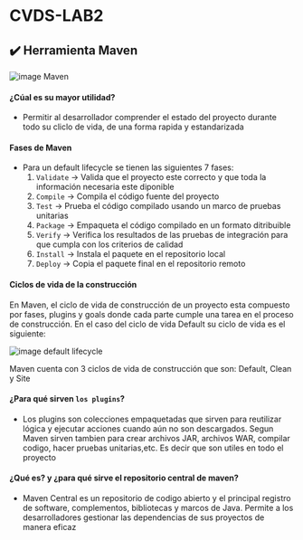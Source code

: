 # CVDS-LAB2



## :heavy_check_mark: Herramienta Maven

![image Maven](https://github.com/user-attachments/assets/76a37497-d974-4532-b6a9-420062606292)

#### ¿Cúal es su mayor utilidad?
- Permitir al desarrollador comprender el estado del proyecto durante todo su cliclo de vida, de una forma rapida y estandarizada

#### Fases de Maven
- Para un default lifecycle se tienen las siguientes 7 fases:
  1. `Validate` -> Valida que el proyecto este correcto y que toda la información necesaria este diponible
  2. `Compile` -> Compila el código fuente del proyecto
  3. `Test` -> Prueba el código compilado usando un marco de pruebas unitarias
  4. `Package` -> Empaqueta el código compilado en un formato ditribuible
  5. `Verify` -> Verifica los resultados de las pruebas de integración para que cumpla con los criterios de calidad
  6. `Install` -> Instala el paquete en el repositorio local
  7. `Deploy` -> Copia el paquete final en el repositorio remoto
  
#### Ciclos de vida de la construcción
En Maven, el ciclo de vida de construcción de un proyecto esta compuesto por fases, plugins y goals donde cada parte cumple una tarea en el proceso de construcción. En el caso del ciclo de vida Default su ciclo de vida es el siguiente:

![image default lifecycle](https://github.com/user-attachments/assets/e22a6e2e-7812-4f5d-9f21-d97054c3b5ac)

Maven cuenta con 3 ciclos de vida de construcción que son: Default, Clean y Site

#### ¿Para qué sirven `los plugins`?
- Los plugins son colecciones empaquetadas que sirven para reutilizar lógica y ejecutar acciones cuando aún no son descargados. Segun Maven sirven tambien para crear archivos JAR, archivos WAR, compilar codigo, hacer pruebas unitarias,etc. Es decir que son utiles en todo el proyecto
  
#### ¿Qué es? y ¿para qué sirve el repositorio central de maven?
- Maven Central es un repositorio de codigo abierto y el principal registro de software, complementos, bibliotecas y marcos de Java. Permite a los desarrolladores gestionar las dependencias de sus proyectos de manera eficaz
